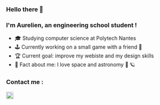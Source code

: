 ### Hello there 👋

### I'm Aurelien, an engineering school student !

* 🎓 Studying computer science at Polytech Nantes
* 🕹 Currently working on a small game with a friend 🤝
* 🏆 Current goal: improve my webiste and my design skills
* 🚀 Fact about me: I love space and astronomy 🌌 🪐

### Contact me :

[<img src="https://upload.wikimedia.org/wikipedia/commons/c/ca/LinkedIn_logo_initials.png" width="20px" />][linkedin]

[linkedin]: https://www.linkedin.com/in/aur%C3%A9lien-boissiere-899b2a12b/
